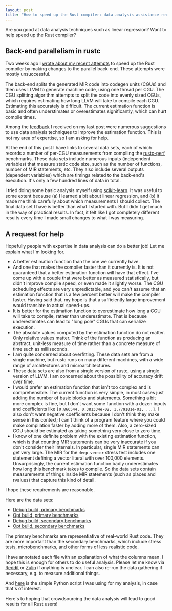 ```yaml
---
layout: post
title: "How to speed up the Rust compiler: data analysis assistance requested!"
---
```


Are you good at data analysis techniques such as linear regression? Want to
help speed up the Rust compiler?

## Back-end parallelism in rustc

Two weeks ago I [wrote about my recent
attempts](https://nnethercote.github.io/2023/07/11/back-end-parallelism-in-the-rust-compiler.html)
to speed up the Rust compiler by making changes to the parallel back-end. These
attempts were mostly unsuccessful.

The back-end splits the generated MIR code into codegen units (CGUs) and then
uses LLVM to generate machine code, using one thread per CGU. The CGU splitting
algorithm attempts to split the code into evenly sized CGUs, which requires
estimating how long LLVM will take to compile each CGU. Estimating this
accurately is difficult. The current estimation function is basic and often
understimates or overestimates significantly, which can hurt compile times.

Among the
[feedback](https://www.reddit.com/r/rust/comments/14wcezs/backend_parallelism_in_the_rust_compiler/)
I received on my last post were numerous suggestions to use data analysis
techniques to improve the estimation function. This is not my area of
expertise, so I am asking for help.

At the end of this post I have links to several data sets, each of which
records a number of per-CGU measurements from compiling the
[rustc-perf](https://github.com/rust-lang/rustc-perf/) benchmarks. These data
sets include numerous inputs (independent variables) that measure static code
size, such as the number of functions, number of MIR statements, etc. They also
include several outputs (dependent variables) which are timings related to the
back-end's execution. It's only a few hundred lines of data in total.

I tried doing some basic analysis myself using
[scikit-learn](https://scikit-learn.org/). It was useful to some extent because
(a) I learned a bit about linear regression, and (b) it made me think carefully
about which measurements I should collect. The final data set I have is better
than what I started with. But I didn't get much in the way of practical
results. In fact, it felt like I got completely different results every time I
made small changes to what I was measuring.

## A request for help

Hopefully people with expertise in data analysis can do a better job! Let me
explain what I'm looking for.

- A better estimation function than the one we currently have.
- And one that makes the compiler faster than it currently is. It is not
  guaranteed that a better estimation function will have that effect. I've come
  up with a couple that were better as measured statistically, but didn't
  improve compile speed, or even made it slightly worse. The CGU scheduling
  effects are very unpredictable, and you can't assume that an estimation
  function that is a few percent better will make the compiler faster. Having
  said that, my hope is that a sufficiently large improvement would translate
  to actual speed-ups.
- It is better for the estimation function to overestimate how long a CGU will
  take to compile, rather than underestimate. That is because underestimates
  can lead to "long pole" CGUs that can serialize execution.
- The absolute values computed by the estimation function do not matter. Only
  relative values matter. Think of the function as producing an abstract,
  unit-less measure of time rather than a concrete measure of time such as
  milliseconds.
- I am quite concerned about overfitting. These data sets are from a single
  machine, but rustc runs on many different machines, with a wide range of
  architectures and microarchitectures.
- These data sets are also from a single version of rustc, using a single
  version of LLVM. I am concerned about the possibility of accuracy drift over
  time.
- I would prefer an estimation function that isn't too complex and is
  comprehensible. The current function is very simple, in most cases just
  adding the number of basic blocks and statements. Something a bit more
  complex is fine, but I don't want some function with a dozen inputs and
  coefficients like `[0.866544, 0.381334e-02, 1.779101e-01, ...]`. I also don't
  want negative coefficients because I don't think they make sense in this
  context; I can't think of a program feature where you could make compilation
  faster by adding more of them. Also, a zero-sized CGU should be estimated as
  taking something very close to zero time.
- I know of one definite problem with the existing estimation function, which
  is that counting MIR statements can be very inaccurate if you don't consider
  their internals. In particular, single MIR statements can get very large. The
  MIR for the `deep-vector` stress test includes one statement defining a
  vector literal with over 100,000 elements. Unsurprisingly, the current
  estimation function badly underestimates how long this benchmark takes to
  compile. So the data sets contain measurements of things inside MIR
  statements (such as places and rvalues) that capture this kind of detail.

I hope these requirements are reasonable.

Here are the data sets:
- [Debug build, primary benchmarks](/aux/2023/07/25/Debug-Primary.txt)
- [Opt build, primary benchmarks](/aux/2023/07/25/Opt-Primary.txt)
- [Debug build, secondary benchmarks](/aux/2023/07/25/Debug-Secondary.txt)
- [Opt build, secondary benchmarks](/aux/2023/07/25/Opt-Secondary.txt)

The primary benchmarks are representiative of real-world Rust code. They are
more important than the secondary benchmarks, which include stress tests,
microbenchmarks, and other forms of less realistic code.

I have annotated each file with an explanation of what the columns mean. I hope
this is enough for others to do useful analysis. Please let me know via
[Reddit](https://www.reddit.com/r/rust/comments/158tcel/how_to_speed_up_the_rust_compiler_data_analysis/)
or
[Zulip](https://rust-lang.zulipchat.com/#narrow/stream/247081-t-compiler.2Fperformance/topic/CGU.20size.20estimation.20function)
if anything is unclear. I can also re-run the data gathering if necessary, e.g.
to measure additional things.

And [here](/aux/2023/07/25/lin.py) is the simple Python script I was using for
my analysis, in case that's of interest.

Here's to hoping that crowdsourcing the data analysis will lead to good results
for all Rust users!
